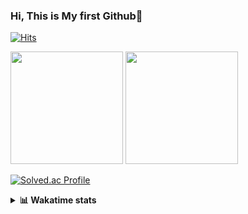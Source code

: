 ### Hi, This is My first Github👋
[![Hits](https://hits.seeyoufarm.com/api/count/incr/badge.svg?url=https%3A%2F%2Fgithub.com%2FJonghyun-Park1027&count_bg=%2379C83D&title_bg=%23555555&icon=&icon_color=%23E7E7E7&title=hits&edge_flat=false)](https://hits.seeyoufarm.com)
<br>


<p>
  <img height="180em" src="https://github-readme-stats-eight-rho-29.vercel.app/api?username=Jonghyun-Park1027&show_icons=true&include_all_commits=true&bg_color=30,e96443,904e95&title_color=fff&text_color=fff">
  <img height="180em" src="https://github-readme-stats-eight-rho-29.vercel.app/api/top-langs/?username=Jonghyun-Park1027&layout=compact&bg_color=30,e96443,904e95&title_color=fff&text_color=fff">


[![Solved.ac Profile](http://mazassumnida.wtf/api/v2/generate_badge?boj=ppjjhh1027)](https://solved.ac/ppjjhh1027/)

</p>
<details>
<summary><b>📊 Wakatime stats</b><br></summary>
<div>
<hr/>



<!--START_SECTION:waka-->
![Code Time](http://img.shields.io/badge/Code%20Time-720%20hrs%2047%20mins-blue)

![Profile Views](http://img.shields.io/badge/Profile%20Views-1-blue)

**🐱 My GitHub Data** 

> 📦 67.6 kB Used in GitHub's Storage 
 > 
> 🏆 3 Contributions in the Year 2024
 > 
> 🚫 Not Opted to Hire
 > 
> 📜 6 Public Repositories 
 > 
> 🔑 2 Private Repositories 
 > 
**I'm an Early 🐤** 

```text
🌞 Morning                46 commits          █████░░░░░░░░░░░░░░░░░░░░   21.40 % 
🌆 Daytime                122 commits         ██████████████░░░░░░░░░░░   56.74 % 
🌃 Evening                43 commits          █████░░░░░░░░░░░░░░░░░░░░   20.00 % 
🌙 Night                  4 commits           ░░░░░░░░░░░░░░░░░░░░░░░░░   01.86 % 
```
📅 **I'm Most Productive on Friday** 

```text
Monday                   37 commits          ████░░░░░░░░░░░░░░░░░░░░░   17.21 % 
Tuesday                  24 commits          ███░░░░░░░░░░░░░░░░░░░░░░   11.16 % 
Wednesday                10 commits          █░░░░░░░░░░░░░░░░░░░░░░░░   04.65 % 
Thursday                 22 commits          ███░░░░░░░░░░░░░░░░░░░░░░   10.23 % 
Friday                   61 commits          ███████░░░░░░░░░░░░░░░░░░   28.37 % 
Saturday                 20 commits          ██░░░░░░░░░░░░░░░░░░░░░░░   09.30 % 
Sunday                   41 commits          █████░░░░░░░░░░░░░░░░░░░░   19.07 % 
```


📊 **This Week I Spent My Time On** 

```text
🕑︎ Time Zone: Asia/Seoul

💬 Programming Languages: 
Jupyter                  8 hrs 43 mins       █████████████████░░░░░░░░   67.95 % 
Python                   2 hrs 11 mins       ████░░░░░░░░░░░░░░░░░░░░░   17.04 % 
Text                     1 hr 35 mins        ███░░░░░░░░░░░░░░░░░░░░░░   12.40 % 
Markdown                 16 mins             █░░░░░░░░░░░░░░░░░░░░░░░░   02.15 % 
CSV/TSV                  3 mins              ░░░░░░░░░░░░░░░░░░░░░░░░░   00.44 % 

🔥 Editors: 
PyCharm                  10 hrs 22 mins      ████████████████████░░░░░   80.78 % 
VS Code                  2 hrs 28 mins       █████░░░░░░░░░░░░░░░░░░░░   19.22 % 

🐱‍💻 Projects: 
베링랩                      9 hrs 44 mins       ███████████████████░░░░░░   75.82 % 
Codingtest               2 hrs 28 mins       █████░░░░░░░░░░░░░░░░░░░░   19.22 % 
Unknown Project          38 mins             █░░░░░░░░░░░░░░░░░░░░░░░░   04.96 % 

💻 Operating System: 
Windows                  12 hrs 50 mins      █████████████████████████   100.00 % 
```

**I Mostly Code in Jupyter Notebook** 

```text
Jupyter Notebook         6 repos             █████████████████████░░░░   85.71 % 
C++                      1 repo              ████░░░░░░░░░░░░░░░░░░░░░   14.29 % 
```




 Last Updated on 25/01/2024 18:36:46 UTC
<!--END_SECTION:waka-->
</details>



